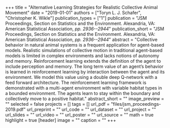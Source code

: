 +++
title = "Alternative Learning Strategies for Realistic Collective Animal Movement"
date = "2019-01-01"
authors = ["Toryn L. J. Schafer", "Christopher K. Wikle"]
publication_types = ["1"]
publication = "JSM Proceedings, Section on Statistics and the Environment. Alexandria, VA: American Statistical Association, _pp. 2936--2944_"
publication_short = "JSM Proceedings, Section on Statistics and the Environment. Alexandria, VA: American Statistical Association, _pp. 2936--2944_"
abstract = "Collective behavior in natural animal systems is a frequent application for agent-based models. Realistic simulations of collective motion in traditional agent-based models is limited in complex environments and lacks notions of autonomy and memory. Reinforcement learning extends the definition of the agent to include perception and memory. The long term value of an agent’s behavior is learned in reinforcement learning by interaction between the agent and its environment. We model this value using a double deep Q-network with a feed forward architecture. The reinforcement learning framework is demonstrated with a multi-agent environment with variable habitat types in a bounded environment. The agents learn to stay within the boundary and collectively move to a positive habitat."
abstract_short = ""
image_preview = ""
selected = false
projects = []
tags = []
url_pdf = "files/jsm_proceedings-2019.pdf"
url_preprint = ""
url_code = ""
url_dataset = ""
url_project = ""
url_slides = ""
url_video = ""
url_poster = ""
url_source = ""
math = true
highlight = true
[header]
image = ""
caption = ""
+++
